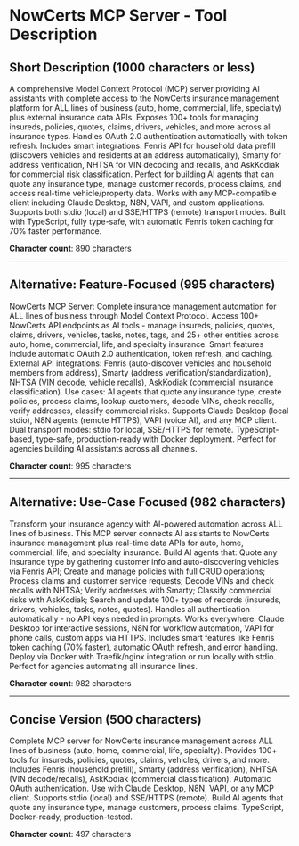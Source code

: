 # NowCerts MCP Server - Tool Description

## Short Description (1000 characters or less)

A comprehensive Model Context Protocol (MCP) server providing AI assistants with complete access to the NowCerts insurance management platform for ALL lines of business (auto, home, commercial, life, specialty) plus external insurance data APIs. Exposes 100+ tools for managing insureds, policies, quotes, claims, drivers, vehicles, and more across all insurance types. Handles OAuth 2.0 authentication automatically with token refresh. Includes smart integrations: Fenris API for household data prefill (discovers vehicles and residents at an address automatically), Smarty for address verification, NHTSA for VIN decoding and recalls, and AskKodiak for commercial risk classification. Perfect for building AI agents that can quote any insurance type, manage customer records, process claims, and access real-time vehicle/property data. Works with any MCP-compatible client including Claude Desktop, N8N, VAPI, and custom applications. Supports both stdio (local) and SSE/HTTPS (remote) transport modes. Built with TypeScript, fully type-safe, with automatic Fenris token caching for 70% faster performance.

**Character count**: 890 characters

---

## Alternative: Feature-Focused (995 characters)

NowCerts MCP Server: Complete insurance management automation for ALL lines of business through Model Context Protocol. Access 100+ NowCerts API endpoints as AI tools - manage insureds, policies, quotes, claims, drivers, vehicles, tasks, notes, tags, and 25+ other entities across auto, home, commercial, life, and specialty insurance. Smart features include automatic OAuth 2.0 authentication, token refresh, and caching. External API integrations: Fenris (auto-discover vehicles and household members from address), Smarty (address verification/standardization), NHTSA (VIN decode, vehicle recalls), AskKodiak (commercial insurance classification). Use cases: AI agents that quote any insurance type, create policies, process claims, lookup customers, decode VINs, check recalls, verify addresses, classify commercial risks. Supports Claude Desktop (local stdio), N8N agents (remote HTTPS), VAPI (voice AI), and any MCP client. Dual transport modes: stdio for local, SSE/HTTPS for remote. TypeScript-based, type-safe, production-ready with Docker deployment. Perfect for agencies building AI assistants across all channels.

**Character count**: 995 characters

---

## Alternative: Use-Case Focused (982 characters)

Transform your insurance agency with AI-powered automation across ALL lines of business. This MCP server connects AI assistants to NowCerts insurance management plus real-time data APIs for auto, home, commercial, life, and specialty insurance. Build AI agents that: Quote any insurance type by gathering customer info and auto-discovering vehicles via Fenris API; Create and manage policies with full CRUD operations; Process claims and customer service requests; Decode VINs and check recalls with NHTSA; Verify addresses with Smarty; Classify commercial risks with AskKodiak; Search and update 100+ types of records (insureds, drivers, vehicles, tasks, notes, quotes). Handles all authentication automatically - no API keys needed in prompts. Works everywhere: Claude Desktop for interactive sessions, N8N for workflow automation, VAPI for phone calls, custom apps via HTTPS. Includes smart features like Fenris token caching (70% faster), automatic OAuth refresh, and error handling. Deploy via Docker with Traefik/nginx integration or run locally with stdio. Perfect for agencies automating all insurance lines.

**Character count**: 982 characters

---

## Concise Version (500 characters)

Complete MCP server for NowCerts insurance management across ALL lines of business (auto, home, commercial, life, specialty). Provides 100+ tools for insureds, policies, quotes, claims, vehicles, drivers, and more. Includes Fenris (household prefill), Smarty (address verification), NHTSA (VIN decode/recalls), AskKodiak (commercial classification). Automatic OAuth authentication. Use with Claude Desktop, N8N, VAPI, or any MCP client. Supports stdio (local) and SSE/HTTPS (remote). Build AI agents that quote any insurance type, manage customers, process claims. TypeScript, Docker-ready, production-tested.

**Character count**: 497 characters

